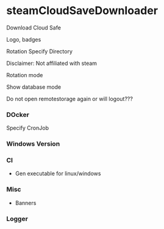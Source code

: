 # steamCloudSaveDownloader
Download Cloud Safe

Logo, badges

Rotation
Specify Directory

Disclaimer: Not affiliated with steam

Rotation mode

Show database mode

Do not open remotestorage again or will logout???


### DOcker
Specify CronJob

### Windows Version

### CI
- Gen executable for linux/windows

### Misc
- Banners

### Logger
